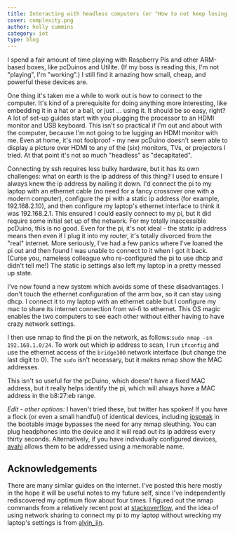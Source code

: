 ```yaml
---
title: Interacting with headless computers (or "How to not keep losing your raspberry pi on the network")
cover: complexity.png
author: holly cummins
category: iot
type: blog
---
```


I spend a fair amount of time playing with Raspberry Pis and other ARM-based boxes, like pcDuinos and Utilite. (If my boss is reading this, I'm not "playing", I'm "working".) I still find it amazing how small, cheap, and powerful these devices are.

One thing it's taken me a while to work out is how to connect to the computer. It's kind of a prerequisite for doing anything more interesting, like embedding it in a hat or a ball, or just ... using it. It should be so easy, right? A lot of set-up guides start with you plugging the processor to an HDMI monitor and USB keyboard. This isn't so practical if I'm out and about with the computer, because I'm not going to be lugging an HDMI monitor with me. Even at home, it's not foolproof - my new pcDuino doesn't seem able to display a picture over HDMI to any of the (six) monitors, TVs, or projectors I tried. At that point it's not so much "headless" as "decapitated".

Connecting by ssh requires less bulky hardware, but it has its own challenges: what on earth is the ip address of this thing? I used to ensure I always knew the ip address by nailing it down. I'd connect the pi to my laptop with an ethernet cable (no need for a fancy crossover one with a modern computer), configure the pi with a static ip address (for example, 192.168.2.10), and then configure my laptop's ethernet interface to think it was 192.168.2.1. This ensured I could easily connect to my pi, but it did require some initial set up of the network. For my totally inaccessible pcDuino, this is no good. Even for the pi, it's not ideal - the static ip address means then even if I plug it into my router, it's totally divorced from the "real" internet. More seriously, I've had a few panics where I've loaned the pi out and then found I was unable to connect to it when I got it back. (Curse you, nameless colleague who re-configured the pi to use dhcp and didn't tell me!) The static ip settings also left my laptop in a pretty messed up state.

I've now found a new system which avoids some of these disadvantages. I don't touch the ethernet configuration of the arm box, so it can stay using dhcp. I connect it to my laptop with an ethernet cable but I configure my mac to share its internet connection from wi-fi to ethernet. This OS magic enables the two computers to see each other without either having to have crazy network settings.

I then use nmap to find the pi on the network, as follows:`sudo nmap -sn 192.168.1.0/24`. To work out which ip address to scan, I run `ifconfig` and use the ethernet access of the `bridge100` network interface (but change the last digit to 0). The `sudo` isn't necessary, but it makes nmap show the MAC addresses.

This isn't so useful for the pcDuino, which doesn't have a fixed MAC address, but it really helps identify the pi, which will always have a MAC address in the b8:27:eb range.

_Edit - other options:_ I haven't tried these, but twitter has spoken! If you have a flock (or even a small handful) of identical devices, including [ipspeak](https://gist.github.com/andysc/5605183) in the bootable image bypasses the need for any mmap sleuthing. You can plug headphones into the device and it will read out its ip address every thirty seconds. Alternatively, if you have individually configured devices, [avahi](http://www.avahi.org/) allows them to be addressed using a memorable name.

## Acknowledgements

There are many similar guides on the internet. I've posted this here mostly in the hope it will be useful notes to my future self, since I've independently rediscovered my optimum flow about four times. I figured out the nmap commands from a relatively recent post at [stackoverflow](http://raspberrypi.stackexchange.com/questions/13936/find-raspberry-pi-address-on-local-network), and the idea of using network sharing to connect my pi to my laptop without wrecking my laptop's settings is from [alvin_jin](https://www.element14.com/community/thread/26532/l/quick-start-of-pcduino-without-a-hdmi-monitor-and-serial-debug-cable?displayFullThread=true).
